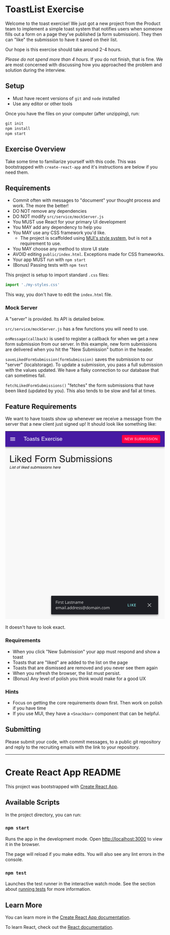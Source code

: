 # ToastList Exercise

Welcome to the toast exercise! We just got a new project from the Product team to implement
a simple toast system that notifies users when someone fills out a form on a page they've published (a form submission).
They then can "like" the submission to have it saved on their list.

Our hope is this exercise should take around 2-4 hours.

_Please do not spend more than 4 hours._ If you do not finish, that is fine. We are
most concerned with discussing how you approached the problem and solution during the
interview.

## Setup

* Must have recent versions of `git` and `node` installed
* Use any editor or other tools

Once you have the files on your computer (after unzipping), run:

```shell
git init
npm install
npm start
```

## Exercise Overview

Take some time to familiarize yourself with this code. This was bootstrapped with `create-react-app`
and it's instructions are below if you need them.

## Requirements

* Commit often with messages to "document" your thought process and work. The more the better!
* DO NOT remove any dependencies
* DO NOT modify `src/service/mockServer.js`
* You MUST use React for your primary UI development
* You MAY add any dependency to help you
* You MAY use any CSS framework you'd like.
  * The project is scaffolded using [MUI's style system](https://mui.com/system/basics/), but is not a requirement to use.
* You MAY choose any method to store UI state
* AVOID editing `public/index.html`. Exceptions made for CSS frameworks.
* Your app MUST run with `npm start`
* (Bonus) Passing tests with `npm test`

This project is setup to import standard `.css` files:

```js
import './my-styles.css'
```

This way, you don't have to edit the `index.html` file.

### Mock Server

A "server" is provided. Its API is detailed below.

`src/service/mockServer.js` has a few functions you will need to use.

`onMessage(callback)` is used to register a callback for when we get a new form submission from
our server. In this example, new form submissions are delivered when you hit the "New Submission"
button in the header.

`saveLikedFormSubmission(formSubmission)` saves the submission to our "server" (localstorage). To update
a submission, you pass a full submission with the values updated. We have a flaky connection
to our database that can sometimes fail.

`fetchLikedFormSubmissions()` "fetches" the form submissions that have been liked (updated by you).
This also tends to be slow and fail at times.

## Feature Requirements

We want to have toasts show up whenever we receive a message from the server that a new client just
signed up! It should look like something like:

![Image of Prototype](prototype.png)

It doesn't have to look exact.

### Requirements

* When you click "New Submission" your app must respond and show a toast
* Toasts that are "liked" are added to the list on the page
* Toasts that are dismissed are removed and you never see them again
* When you refresh the browser, the list must persist.
* (Bonus) Any level of polish you think would make for a good UX

### Hints

* Focus on getting the core requirements down first. Then work on polish if you have time
* If you use MUI, they have a `<Snackbar>` component that can be helpful.

## Submitting

Please submit your code, with commit messages, to a public git repository and reply to
the recruiting emails with the link to your repository.

------------------------

Create React App README
================

This project was bootstrapped with [Create React App](https://github.com/facebook/create-react-app).

## Available Scripts

In the project directory, you can run:

### `npm start`

Runs the app in the development mode.
Open [http://localhost:3000](http://localhost:3000) to view it in the browser.

The page will reload if you make edits.
You will also see any lint errors in the console.

### `npm test`

Launches the test runner in the interactive watch mode.
See the section about [running tests](https://facebook.github.io/create-react-app/docs/running-tests) for more information.

## Learn More

You can learn more in the [Create React App documentation](https://facebook.github.io/create-react-app/docs/getting-started).

To learn React, check out the [React documentation](https://reactjs.org/).
